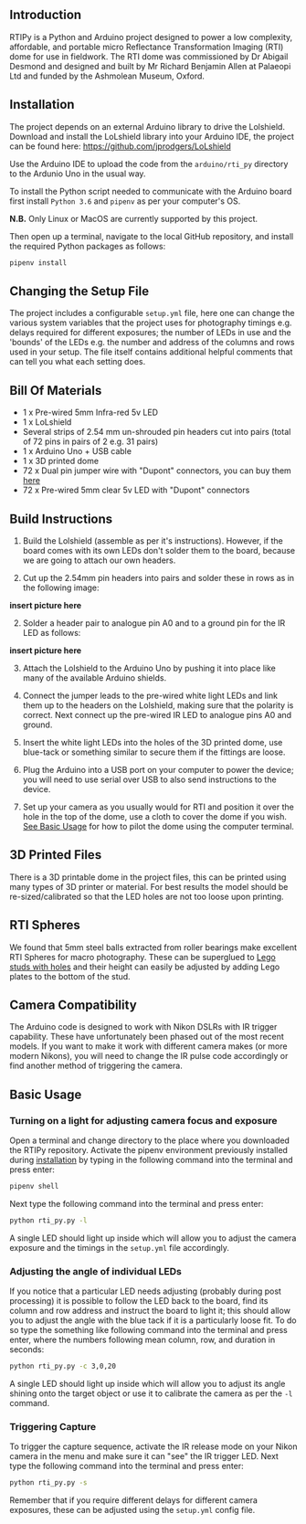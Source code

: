 ## Introduction

RTIPy is a Python and Arduino project designed to power a low complexity, affordable, and portable micro Reflectance
Transformation Imaging (RTI) dome for use in fieldwork.  The RTI dome was commissioned by Dr Abigail Desmond and 
designed and built by Mr Richard Benjamin Allen at Palaeopi Ltd and funded by the Ashmolean Museum, Oxford.

## Installation

The project depends on an external Arduino library to drive the Lolshield. Download and install the LoLshield library 
into your Arduino IDE, the project can be found here: https://github.com/jprodgers/LoLshield

Use the Arduino IDE to upload the code from the `arduino/rti_py` directory to the Ardunio Uno in the usual way.

To install the Python script needed to communicate with the Arduino board first install `Python 3.6` and `pipenv` as
per your computer's OS.

**N.B.** Only Linux or MacOS are currently supported by this project.

Then open up a terminal, navigate to the local GitHub repository, and install the required Python packages as follows:

```bash
pipenv install
```

## Changing the Setup File
The project includes a configurable `setup.yml` file, here one can change the various system variables that the
project uses for photography timings e.g. delays required for different exposures; the number of LEDs in use and the
'bounds' of the LEDs e.g. the number and address of the columns and rows used in your setup.  The file itself contains
additional helpful comments that can tell you what each setting does.

## Bill Of Materials
* 1 x Pre-wired 5mm Infra-red 5v LED
* 1 x LoLshield
* Several strips of 2.54 mm un-shrouded pin headers cut into pairs (total of 72 pins in pairs of 2 e.g. 31 pairs)
* 1 x Arduino Uno + USB cable
* 1 x 3D printed dome
* 72 x Dual pin jumper wire with "Dupont" connectors, you can buy them [here](https://shop.pimoroni.com/products/dual-pin-jumper-wire)
* 72 x Pre-wired 5mm clear 5v LED with "Dupont" connectors

## Build Instructions
1. Build the Lolshield (assemble as per it's instructions).  However, if the board comes with its own LEDs don't 
solder them to the board, because we are going to attach our own headers. 

2. Cut up the 2.54mm pin headers into pairs and solder these in rows as in the following image:

**insert picture here**

2. Solder a header pair to analogue pin A0 and to a ground pin for the IR LED as follows:

**insert picture here**

3. Attach the Lolshield to the Arduino Uno by pushing it into place like many of the available Arduino shields.

4. Connect the jumper leads to the pre-wired white light LEDs and link them up to the headers on the Lolshield, making
sure that the polarity is correct.  Next connect up the pre-wired IR LED to analogue pins A0 and ground.

5. Insert the white light LEDs into the holes of the 3D printed dome, use blue-tack or something similar to secure them
if the fittings are loose.

6. Plug the Arduino into a USB port on your computer to power the device; you will need to use serial over USB to
also send instructions to the device.

7. Set up your camera as you usually would for RTI and position it over the hole in the top of the dome, use a
cloth to cover the dome if you wish.  [See Basic Usage](#basic-usage) for how to pilot the dome using the computer terminal. 

## 3D Printed Files
There is a 3D printable dome in the project files, this can be printed using many types of 3D printer or material. 
For best results the model should be re-sized/calibrated so that the LED holes are not too loose upon printing.

## RTI Spheres
We found that 5mm steel balls extracted from roller bearings make excellent RTI Spheres for macro photography.  These
can be superglued to [Lego studs with holes](https://www.brickowl.com/catalog/lego-white-plate-1-x-1-round-with-open-stud-28626-85861)
and their height can easily be adjusted by adding Lego plates to the bottom of the stud.

## Camera Compatibility
The Arduino code is designed to work with Nikon DSLRs with IR trigger capability.  These have unfortunately been
phased out of the most recent models.  If you want to make it work with different camera makes (or more modern Nikons), 
you will need to change the IR pulse code accordingly or find another method of triggering the camera.

## Basic Usage
### Turning on a light for adjusting camera focus and exposure
Open a terminal and change directory to the place where you downloaded the RTIPy repository.  Activate the pipenv 
environment previously installed during [installation](#Installation) by typing in the following command into the 
terminal and press enter:

```bash
pipenv shell
```
Next type the following command into the terminal and press enter:

```bash
python rti_py.py -l
```

A single LED should light up inside which will allow you to adjust the camera exposure and the timings in the `setup.yml`
file accordingly.

### Adjusting the angle of individual LEDs
If you notice that a particular LED needs adjusting (probably during post processing) it is possible to follow the LED
back to the board, find its column and row address and instruct the board to light it; this should allow you to adjust 
the angle with the blue tack if it is a particularly loose fit.  To do so type the something like following command into 
the terminal and press enter, where the numbers following mean column, row, and duration in seconds:

```bash
python rti_py.py -c 3,0,20
```

A single LED should light up inside which will allow you to adjust its angle shining onto the target object or use it
to calibrate the camera as per the `-l` command.

### Triggering Capture
To trigger the capture sequence, activate the IR release mode on your Nikon camera in the menu and make sure it can "see"
the IR trigger LED.  Next type the following command into the terminal and press enter:

```bash
python rti_py.py -s
```

Remember that if you require different delays for different camera exposures, these can be adjusted using the `setup.yml`
config file.

